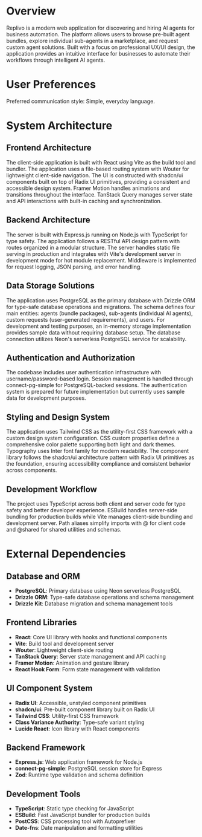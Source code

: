 # Overview

Replivo is a modern web application for discovering and hiring AI agents for business automation. The platform allows users to browse pre-built agent bundles, explore individual sub-agents in a marketplace, and request custom agent solutions. Built with a focus on professional UX/UI design, the application provides an intuitive interface for businesses to automate their workflows through intelligent AI agents.

# User Preferences

Preferred communication style: Simple, everyday language.

# System Architecture

## Frontend Architecture
The client-side application is built with React using Vite as the build tool and bundler. The application uses a file-based routing system with Wouter for lightweight client-side navigation. The UI is constructed with shadcn/ui components built on top of Radix UI primitives, providing a consistent and accessible design system. Framer Motion handles animations and transitions throughout the interface. TanStack Query manages server state and API interactions with built-in caching and synchronization.

## Backend Architecture
The server is built with Express.js running on Node.js with TypeScript for type safety. The application follows a RESTful API design pattern with routes organized in a modular structure. The server handles static file serving in production and integrates with Vite's development server in development mode for hot module replacement. Middleware is implemented for request logging, JSON parsing, and error handling.

## Data Storage Solutions
The application uses PostgreSQL as the primary database with Drizzle ORM for type-safe database operations and migrations. The schema defines four main entities: agents (bundle packages), sub-agents (individual AI agents), custom requests (user-generated requirements), and users. For development and testing purposes, an in-memory storage implementation provides sample data without requiring database setup. The database connection utilizes Neon's serverless PostgreSQL service for scalability.

## Authentication and Authorization
The codebase includes user authentication infrastructure with username/password-based login. Session management is handled through connect-pg-simple for PostgreSQL-backed sessions. The authentication system is prepared for future implementation but currently uses sample data for development purposes.

## Styling and Design System
The application uses Tailwind CSS as the utility-first CSS framework with a custom design system configuration. CSS custom properties define a comprehensive color palette supporting both light and dark themes. Typography uses Inter font family for modern readability. The component library follows the shadcn/ui architecture pattern with Radix UI primitives as the foundation, ensuring accessibility compliance and consistent behavior across components.

## Development Workflow
The project uses TypeScript across both client and server code for type safety and better developer experience. ESBuild handles server-side bundling for production builds while Vite manages client-side bundling and development server. Path aliases simplify imports with @ for client code and @shared for shared utilities and schemas.

# External Dependencies

## Database and ORM
- **PostgreSQL**: Primary database using Neon serverless PostgreSQL
- **Drizzle ORM**: Type-safe database operations and schema management
- **Drizzle Kit**: Database migration and schema management tools

## Frontend Libraries
- **React**: Core UI library with hooks and functional components
- **Vite**: Build tool and development server
- **Wouter**: Lightweight client-side routing
- **TanStack Query**: Server state management and API caching
- **Framer Motion**: Animation and gesture library
- **React Hook Form**: Form state management with validation

## UI Component System
- **Radix UI**: Accessible, unstyled component primitives
- **shadcn/ui**: Pre-built component library built on Radix UI
- **Tailwind CSS**: Utility-first CSS framework
- **Class Variance Authority**: Type-safe variant styling
- **Lucide React**: Icon library with React components

## Backend Framework
- **Express.js**: Web application framework for Node.js
- **connect-pg-simple**: PostgreSQL session store for Express
- **Zod**: Runtime type validation and schema definition

## Development Tools
- **TypeScript**: Static type checking for JavaScript
- **ESBuild**: Fast JavaScript bundler for production builds
- **PostCSS**: CSS processing tool with Autoprefixer
- **Date-fns**: Date manipulation and formatting utilities